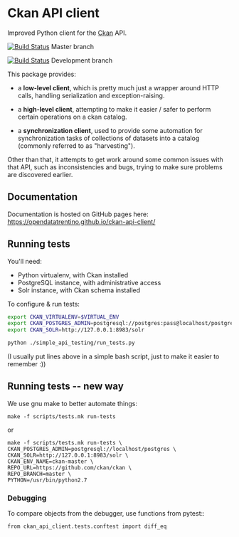 # Ckan API client

Improved Python client for the [Ckan](http://ckan.org) API.

[![Build Status](https://travis-ci.org/opendatatrentino/ckan-api-client.png?branch=master)](https://travis-ci.org/opendatatrentino/ckan-api-client) Master branch

[![Build Status](https://travis-ci.org/opendatatrentino/ckan-api-client.png?branch=develop)](https://travis-ci.org/opendatatrentino/ckan-api-client) Development branch

This package provides:

- a **low-level client**, which is pretty much just a wrapper around
  HTTP calls, handling serialization and exception-raising.

- a **high-level client**, attempting to make it easier / safer to perform
  certain operations on a ckan catalog.

- a **synchronization client**, used to provide some automation
  for synchronization tasks of collections of datasets into a catalog
  (commonly referred to as "harvesting").


Other than that, it attempts to get work around some common issues
with that API, such as inconsistencies and bugs, trying to make
sure problems are discovered earlier.


## Documentation

Documentation is hosted on GitHub pages here: https://opendatatrentino.github.io/ckan-api-client/


## Running tests

You'll need:

- Python virtualenv, with Ckan installed
- PostgreSQL instance, with administrative access
- Solr instance, with Ckan schema installed


To configure & run tests:

```bash
export CKAN_VIRTUALENV=$VIRTUAL_ENV
export CKAN_POSTGRES_ADMIN=postgresql://postgres:pass@localhost/postgres
export CKAN_SOLR=http://127.0.0.1:8983/solr

python ./simple_api_testing/run_tests.py
```

(I usually put lines above in a simple bash script, just to make it
easier to remember :))


## Running tests -- new way

We use gnu make to better automate things:

```
make -f scripts/tests.mk run-tests
```

or

```
make -f scripts/tests.mk run-tests \
CKAN_POSTGRES_ADMIN=postgresql://localhost/postgres \
CKAN_SOLR=http://127.0.0.1:8983/solr \
CKAN_ENV_NAME=ckan-master \
REPO_URL=https://github.com/ckan/ckan \
REPO_BRANCH=master \
PYTHON=/usr/bin/python2.7
```


### Debugging

To compare objects from the debugger, use functions from pytest::

    from ckan_api_client.tests.conftest import diff_eq
